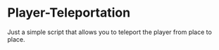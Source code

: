 # Player-Teleportation

Just a simple script that allows you to teleport the player from place to place.
